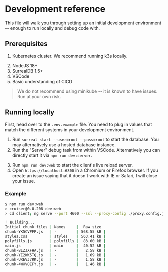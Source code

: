 # Development reference

This file will walk you through setting up an initial development environment -- enough to run locally and debug code with.

## Prerequisites

1. Kubernetes cluster. We recommend running k3s locally.
<!-- WIP: development without a kube instance -->
2. NodeJS 18+
3. SurrealDB 1.5+
4. VSCode
5. Basic understanding of CICD

> We do not recommend using minikube -- it is known to have issues. Run at your own risk.

## Running locally

First, head over to the `.env.example` file. You need to plug in values that match the different systems in your development environment.

1. Run `surreal start --user=root --pass=root` to start the database. You may alternatively use a hosted database instance.
2. Run the "Server" debug task from within VSCode. Alternatively you can directly start it via `npm run dev:server`.
<!-- (WIP) You can use a hosted backend service. -->
3. Run `npm run dev:web` to start the client's live reload server.
4. Open `https://localhost:6800` in a Chromium or Firefox browser. If you create an issue saying that it doesn't work with IE or Safari, I will close your issue.

### Example

```bash
$ npm run dev:web
> cruiser@0.0.208 dev:web
> cd client; ng serve --port 4600 --ssl --proxy-config ./proxy.config.json; cd ..

⠸ Building...
Initial chunk files | Names     |  Raw size
chunk-YK5CVPFP.js   | -         | 568.55 kB | 
styles.css          | styles    | 563.41 kB | 
polyfills.js        | polyfills |  83.60 kB | 
main.js             | main      |  40.52 kB | 
chunk-BLZJXFHA.js   | -         |   2.58 kB | 
chunk-YE2WK5TQ.js   | -         |   1.69 kB | 
chunk-UREVJ7RK.js   | -         |   1.58 kB | 
chunk-4WXVOEFY.js   | -         |   1.46 kB | 
```
